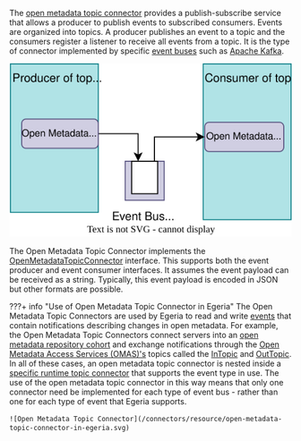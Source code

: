 <!-- SPDX-License-Identifier: CC-BY-4.0 -->
<!-- Copyright Contributors to the Egeria project. -->


The [open metadata topic connector](/concepts/open-metadata-topic-connector) provides a publish-subscribe service that allows a producer to publish events to subscribed consumers.  Events are organized into topics.  A producer publishes an event to a topic and the consumers register a listener to receive all events from a topic.  It is the type of connector implemented by specific [event buses](/concepts/event-bus) such as [Apache Kafka](https://kafka.apache.org/).

![Open Metadata Topic Connector](/connectors/resource/open-metadata-topic-connector.svg)

The Open Metadata Topic Connector implements the [OpenMetadataTopicConnector](https://odpi.github.io/egeria/org/odpi/openmetadata/repositoryservices/connectors/openmetadatatopic/OpenMetadataTopicConnector.html) interface. This supports both the event producer and event consumer interfaces.  It assumes the event payload can be received as a string. Typically, this event payload is encoded in JSON but other formats are possible.

???+ info "Use of Open Metadata Topic Connector in Egeria"
    The Open Metadata Topic Connectors are used by Egeria to read and write [events](/concepts/basic-concepts/#event) that contain notifications describing changes in open metadata.    For example, the Open Metadata Topic Connectors connect servers into an [open metadata repository cohort](/concepts/cohort-member) and exchange notifications through the [Open Metadata Access Services (OMAS)'s](/services/omas) topics called the [InTopic](/concepts/in-topic) and [OutTopic](/concepts/out-topic).  In all of these cases, an open metadata topic connector is nested inside a [specific runtime topic connector](/concepts/event-bus) that supports the event type in use.  The use of the open metadata topic connector in this way means that only one connector need be implemented for each type of event bus - rather than one for each type of event that Egeria supports.

    ![Open Metadata Topic Connector](/connectors/resource/open-metadata-topic-connector-in-egeria.svg)


